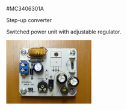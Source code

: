 <!--- PrjInfo ---> <!--- Please remove this line after manually editing --->
<!--- 00a56be08b96043df9e37d6aff7b6990 --->
<!--- Created:20170112-18:22: ---> 
<!--- Author:Mlab: ---> 
<!--- AuthorEmail:mlab@mlab.cz: ---> 
<!--- Tags:imported: ---> 
<!--- Ust:None: ---> 
<!--- Name:MC3406301A: --->
#MC3406301A 
<!--- LongName --->
Step-up converter
<!--- ELongName ---> 

<!--- Lead --->
Switched power unit with adjustable regulator.
<!--- ELead ---> 

![LeadImg](MC3406301A_Small.JPG) 


​
​
<!--- Description --->
<!--- EDescription --->
<!--- Content --->
<!--- EContent --->
            